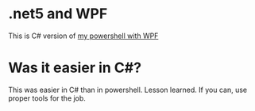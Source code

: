 # .net5 and WPF
This is C# version of [my powershell with WPF](https://github.com/Exathi/WPF-GUI-with-Powershell)

# Was it easier in C#?
This was easier in C# than in powershell. Lesson learned. If you can, use proper tools for the job.
